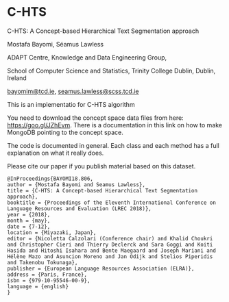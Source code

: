 # C-HTS

C-HTS: A Concept-based Hierarchical Text Segmentation approach

Mostafa Bayomi, Séamus Lawless 

ADAPT Centre, Knowledge and Data Engineering Group, 

School of Computer Science and Statistics, Trinity College Dublin, Dublin, Ireland

bayomim@tcd.ie, seamus.lawless@scss.tcd.ie

This is an implementatio for C-HTS algorithm

You need to download the concept space data files from here: https://goo.gl/JZhEvm.
There is a documentation in this link on how to make MongoDB pointing to the concept space.

The code is documented in general. Each class and each method has a full explanation on what it really does.

Please cite our paper if you publish material based on this dataset.

    @InProceedings{BAYOMI18.806,
    author = {Mostafa Bayomi and Seamus Lawless},
    title = {C-HTS: A Concept-based Hierarchical Text Segmentation approach},
    booktitle = {Proceedings of the Eleventh International Conference on Language Resources and Evaluation (LREC 2018)},
    year = {2018},
    month = {may},
    date = {7-12},
    location = {Miyazaki, Japan},
    editor = {Nicoletta Calzolari (Conference chair) and Khalid Choukri and Christopher Cieri and Thierry Declerck and Sara Goggi and Koiti Hasida and Hitoshi Isahara and Bente Maegaard and Joseph Mariani and Hélène Mazo and Asuncion Moreno and Jan Odijk and Stelios Piperidis and Takenobu Tokunaga},
    publisher = {European Language Resources Association (ELRA)},
    address = {Paris, France},
    isbn = {979-10-95546-00-9},
    language = {english}
    }


